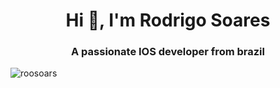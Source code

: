 <h1 align="center">Hi 👋, I'm Rodrigo Soares</h1>
<h3 align="center">A passionate IOS developer from brazil</h3>

<p align="left"> <img src="https://komarev.com/ghpvc/?username=roosoars&label=Profile%20views&color=0e75b6&style=flat" alt="roosoars" /> </p>
<p align="left">
</p>
